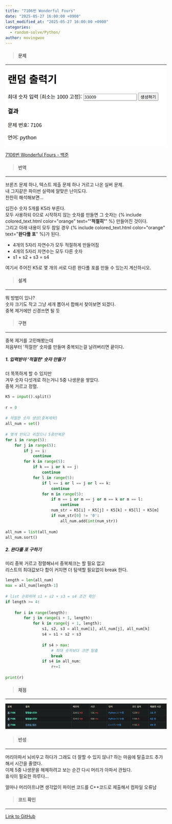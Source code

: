 ```yaml
---
title: "7106번 Wonderful Fours"
date: "2025-05-27 16:00:00 +0900"
last_modified_at: "2025-05-27 16:00:00 +0900"
categories: 
  - random-solve/Python/
author: movingwoo
---
```

> #### 문제  
---  
  
![img01](/assets/images/posts/random-solve/Python/2025-05-27-7106/img01.webp)  
  
[7106번 Wonderful Fours - 백준](https://www.acmicpc.net/problem/7106)  
   
> #### 번역  
---  
  
브론즈 문제 하나, 텍스트 제출 문제 하나 거르고 나온 실버 문제.  
내 그지같은 파이썬 실력에 알맞은 난이도다.  
찬찬히 해석해보면...  
  
십진수 숫자 5개를 K5라 부른다.  
모두 사용하되 0으로 시작하지 않는 숫자를 만들면 그 숫자는 {% include colored_text.html color="orange" text="**'적절히'**" %} 만들어진 것이다.  
그리고 아래 내용이 모두 참일 경우 {% include colored_text.html color="orange" text="**완다풀 포**" %}가 된다.  
- 4개의 5자리 자연수가 모두 적절하게 만들어짐
- 4개의 5자리 자연수는 모두 다른 숫자
- s1 + s2 + s3 = s4  
  
여기서 주어진 K5로 몇 개의 서로 다른 완다풀 포를 만들 수 있는지 계산하시오.  
  
> #### 설계  
---
  
뭐 방법이 있나?  
숫자 크기도 작고 그냥 세개 뽑아서 합해서 찾아보면 되겠다.  
중복 제거에만 신경쓰면 될 듯  
  
> #### 구현  
---  
  
중복 제거를 고민해봤는데  
처음부터 '적절한' 숫자를 만들며 중복되는걸 날려버리면 끝이다.  
  
##### 1. 입력받아 '적절한' 숫자 만들기  
  
더 똑똑하게 할 수 있지만  
겨우 숫자 다섯개로 하는거니 5중 나생문을 쌓았다.  
중복 거르고 정렬.  
  
```python
K5 = input().split()

r = 0

# 적절한 숫자 생성(중복제외)
all_num = set()

# 몇개 안되고 귀찮으니 5중반복문
for i in range(5):
    for j in range(5):
        if j == i:
            continue
        for k in range(5):
            if k == i or k == j:
                continue
            for l in range(5):
                if l == i or l == j or l == k:
                    continue
                for m in range(5):
                    if m == i or m == j or m == k or m == l:
                        continue
                    num_str = K5[i] + K5[j] + K5[k] + K5[l] + K5[m]
                    if num_str[0] != '0':
                        all_num.add(int(num_str))

all_num = list(all_num)
all_num.sort()
```
  
##### 2. 완다풀 포 구하기
  
미리 중복 거르고 정렬해놔서 중복체크는 할 필요 없고  
리스트의 최대값보다 합이 커지면 더 탐색할 필요없이 break 한다.  
  
```python
length = len(all_num)
max = all_num[length-1]

# list 순회하며 s1 + s2 + s3 = s4 조건 확인
if length >= 4:

    for i in range(length):
        for j in range(i + 1, length):
            for k in range(j + 1, length):
                s1, s2, s3 = all_num[i], all_num[j], all_num[k]
                s4 = s1 + s2 + s3

                if s4 > max:
                    # 최대 숫자보다 크면 탈출
                    break
                if s4 in all_num:
                    r+=1

print(r)
```
  
> #### 채점  
---  

![img02](/assets/images/posts/random-solve/Python/2025-05-27-7106/img02.webp)  
  
> #### 반성  
---  
  
머리아파서 뇌비우고 하다가 그래도 더 잘할 수 있지 않나? 하는 마음에 탈출코드 추가해서 시간을 줄였다.  
이제 5중 나생문을 해체하려고 보는 순간 다시 머리가 아파서 관뒀다.  
휴식이 필요한 하루다...  
  
얼마나 머리아프냐면 생각없이 파이썬 코드를 C++코드로 제출해서 컴파일 오류남  
  
> #### 코드 확인   
---  
  
[Link to GitHub](https://raw.githubusercontent.com/movingwoo/movingwoo-snippets/refs/heads/main/random-solve/Python/2025-05-27-7106.py)
